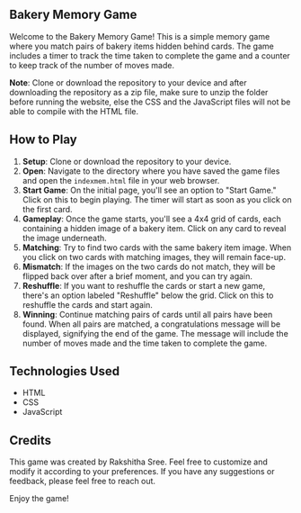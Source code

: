 ## Bakery Memory Game

Welcome to the Bakery Memory Game! This is a simple memory game where you match pairs of bakery items hidden behind cards. 
The game includes a timer to track the time taken to complete the game and a counter to keep track of the number of moves made.

 **Note**: Clone or download the repository to your device and after downloading the repository as a zip file, make sure to unzip the folder before running the website, else the CSS and the JavaScript files will not be able to compile with the HTML file.
 
## How to Play

1. **Setup**: Clone or download the repository to your device.
2. **Open**: Navigate to the directory where you have saved the game files and open the `indexmem.html` file in your web browser.
3. **Start Game**: On the initial page, you'll see an option to "Start Game." Click on this to begin playing. The timer will start as soon as you click on the first card.
4. **Gameplay**: Once the game starts, you'll see a 4x4 grid of cards, each containing a hidden image of a bakery item. Click on any card to reveal the image underneath.
5. **Matching**: Try to find two cards with the same bakery item image. When you click on two cards with matching images, they will remain face-up.
6. **Mismatch**: If the images on the two cards do not match, they will be flipped back over after a brief moment, and you can try again.
7. **Reshuffle**: If you want to reshuffle the cards or start a new game, there's an option labeled "Reshuffle" below the grid. Click on this to reshuffle the cards and start again.
8. **Winning**: Continue matching pairs of cards until all pairs have been found. When all pairs are matched, a congratulations message will be displayed, signifying the end of the game.
                The message will include the number of moves made and the time taken to complete the game.

## Technologies Used

- HTML
- CSS
- JavaScript

## Credits

This game was created by Rakshitha Sree. Feel free to customize and modify it according to your preferences. If you have any suggestions or feedback, please feel free to reach out.


Enjoy the game!
